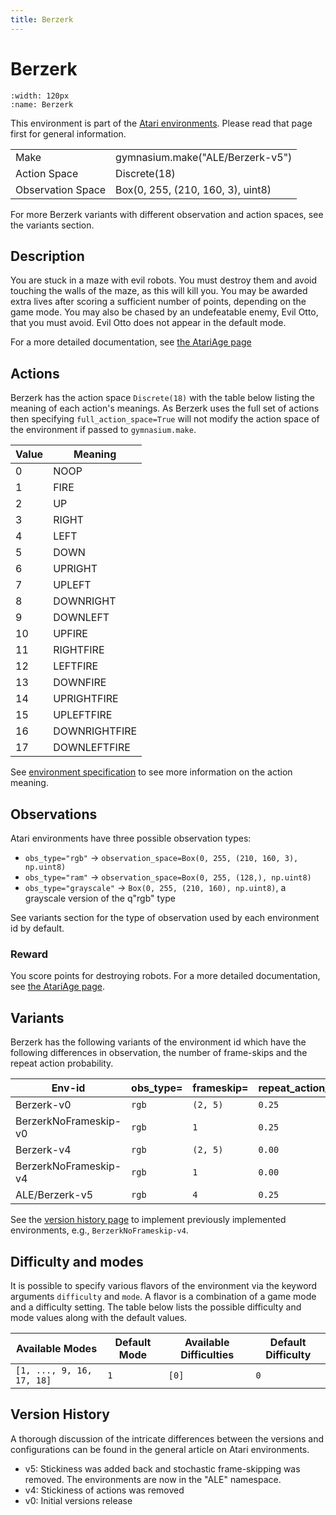 ```yaml
---
title: Berzerk
---
```


# Berzerk

```{figure} ../_static/videos/environments/berzerk.gif
:width: 120px
:name: Berzerk
```

This environment is part of the <a href='..'>Atari environments</a>. Please read that page first for general information.

|                   |                                   |
|-------------------|-----------------------------------|
| Make              | gymnasium.make("ALE/Berzerk-v5")  |
| Action Space      | Discrete(18)                      |
| Observation Space | Box(0, 255, (210, 160, 3), uint8) |

For more Berzerk variants with different observation and action spaces, see the variants section.

## Description

You are stuck in a maze with evil robots. You must destroy them and avoid touching the walls of the maze, as this will kill you. You may be awarded extra lives after scoring a sufficient number of points, depending on the game mode. You may also be chased by an undefeatable enemy, Evil Otto, that you must avoid. Evil Otto does not appear in the default mode.

For a more detailed documentation, see [the AtariAge page](https://atariage.com/manual_html_page.php?SoftwareID=866)

## Actions

Berzerk has the action space `Discrete(18)` with the table below listing the meaning of each action's meanings.
As Berzerk uses the full set of actions then specifying `full_action_space=True` will not modify the action space of the environment if passed to `gymnasium.make`.

|   Value | Meaning       |
|---------|---------------|
|       0 | NOOP          |
|       1 | FIRE          |
|       2 | UP            |
|       3 | RIGHT         |
|       4 | LEFT          |
|       5 | DOWN          |
|       6 | UPRIGHT       |
|       7 | UPLEFT        |
|       8 | DOWNRIGHT     |
|       9 | DOWNLEFT      |
|      10 | UPFIRE        |
|      11 | RIGHTFIRE     |
|      12 | LEFTFIRE      |
|      13 | DOWNFIRE      |
|      14 | UPRIGHTFIRE   |
|      15 | UPLEFTFIRE    |
|      16 | DOWNRIGHTFIRE |
|      17 | DOWNLEFTFIRE  |

See [environment specification](../env-spec) to see more information on the action meaning.

## Observations

Atari environments have three possible observation types:

- `obs_type="rgb"` -> `observation_space=Box(0, 255, (210, 160, 3), np.uint8)`
- `obs_type="ram"` -> `observation_space=Box(0, 255, (128,), np.uint8)`
- `obs_type="grayscale"` -> `Box(0, 255, (210, 160), np.uint8)`, a grayscale version of the q"rgb" type

See variants section for the type of observation used by each environment id by default.

### Reward

You score points for destroying robots. For a more detailed documentation, see [the AtariAge page](https://atariage.com/manual_html_page.php?SystemID=2600&SoftwareID=866&itemTypeID=HTMLMANUAL).

## Variants

Berzerk has the following variants of the environment id which have the following differences in observation,
the number of frame-skips and the repeat action probability.

| Env-id                | obs_type=   | frameskip=   | repeat_action_probability=   |
|-----------------------|-------------|--------------|------------------------------|
| Berzerk-v0            | `rgb`       | `(2, 5)`     | `0.25`                       |
| BerzerkNoFrameskip-v0 | `rgb`       | `1`          | `0.25`                       |
| Berzerk-v4            | `rgb`       | `(2, 5)`     | `0.00`                       |
| BerzerkNoFrameskip-v4 | `rgb`       | `1`          | `0.00`                       |
| ALE/Berzerk-v5        | `rgb`       | `4`          | `0.25`                       |

See the [version history page](https://ale.farama.org/environments/#version-history-and-naming-schemes) to implement previously implemented environments, e.g., `BerzerkNoFrameskip-v4`.

## Difficulty and modes

It is possible to specify various flavors of the environment via the keyword arguments `difficulty` and `mode`.
A flavor is a combination of a game mode and a difficulty setting. The table below lists the possible difficulty and mode values
along with the default values.

| Available Modes           | Default Mode   | Available Difficulties   | Default Difficulty   |
|---------------------------|----------------|--------------------------|----------------------|
| `[1, ..., 9, 16, 17, 18]` | `1`            | `[0]`                    | `0`                  |

## Version History

A thorough discussion of the intricate differences between the versions and configurations can be found in the general article on Atari environments.

* v5: Stickiness was added back and stochastic frame-skipping was removed. The environments are now in the "ALE" namespace.
* v4: Stickiness of actions was removed
* v0: Initial versions release

